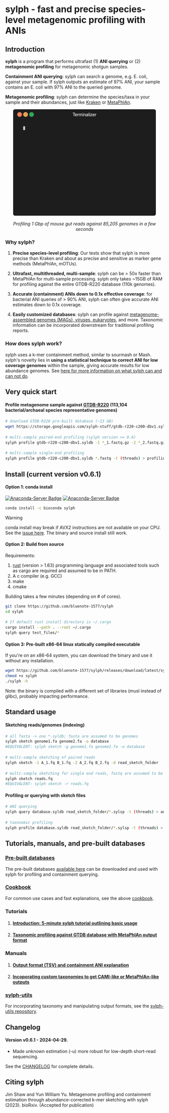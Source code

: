 # sylph - fast and precise species-level metagenomic profiling with ANIs 

## Introduction

**sylph** is a program that performs ultrafast (1) **ANI querying** or (2) **metagenomic profiling** for metagenomic shotgun samples. 

**Containment ANI querying**: sylph can search a genome, e.g. E. coli, against your sample. If sylph outputs an estimate of 97% ANI, your sample contains an E. coli with 97% ANI to the queried genome.

**Metagenomic profiling**: sylph can determine the species/taxa in your sample and their abundances, just like [Kraken](https://ccb.jhu.edu/software/kraken/) or [MetaPhlAn](https://github.com/biobakery/MetaPhlAn).

<p align="center"><img src="assets/sylph.gif?raw=true"/></p>
<p align="center">
   <i>
   Profiling 1 Gbp of mouse gut reads against 85,205 genomes in a few seconds 
   </i>
</p>


### Why sylph?

1. **Precise species-level profiling**: Our tests show that sylph is more precise than Kraken and about as precise and sensitive as marker gene methods (MetaPhlAn, mOTUs). 

2. **Ultrafast, multithreaded, multi-sample**: sylph can be > 50x faster than MetaPhlAn for multi-sample processing. sylph only takes ~15GB of RAM for profiling against the entire GTDB-R220 database (110k genomes).

3. **Accurate (containment) ANIs down to 0.1x effective coverage**: for bacterial ANI queries of > 90% ANI, sylph can often give accurate ANI estimates down to 0.1x coverage.

4. **Easily customized databases**: sylph can profile against [metagenome-assembled genomes (MAGs), viruses, eukaryotes](https://github.com/bluenote-1577/sylph/wiki/Pre%E2%80%90built-databases), and more. Taxonomic information can be incorporated downstream for traditional profiling reports. 

### How does sylph work?

sylph uses a k-mer containment method, similar to sourmash or Mash. sylph's novelty lies in **using a statistical technique to correct ANI for low coverage genomes** within the sample, giving accurate results for low abundance genomes. See [here for more information on what sylph can and can not do](https://github.com/bluenote-1577/sylph/wiki/Introduction:-what-is-sylph-and-how-does-it-work%3F). 

## Very quick start

#### Profile metagenome sample against [GTDB-R220](https://gtdb.ecogenomic.org/) (113,104 bacterial/archaeal species representative genomes) 

```sh
# download GTDB-R220 pre-built database (~13 GB)
wget https://storage.googleapis.com/sylph-stuff/gtdb-r220-c200-dbv1.syldb

# multi-sample paired-end profiling (sylph version >= 0.6)
sylph profile gtdb-r220-c200-dbv1.syldb -1 *_1.fastq.gz -2 *_2.fastq.gz -t (threads) > profiling.tsv

# multi-sample single-end profiling
sylph profile gtdb-r220-c200-dbv1.syldb *.fastq -t (threads) > profiling.tsv
```

##  Install (current version v0.6.1)

#### Option 1: conda install 
[![Anaconda-Server Badge](https://anaconda.org/bioconda/sylph/badges/version.svg)](https://anaconda.org/bioconda/sylph)
[![Anaconda-Server Badge](https://anaconda.org/bioconda/sylph/badges/latest_release_date.svg)](https://anaconda.org/bioconda/sylph)

```sh
conda install -c bioconda sylph
```

> [!WARNING]
> conda install may break if AVX2 instructions are not available on your CPU. See the [issue here](https://github.com/bluenote-1577/sylph/issues/2). The binary and source install still work. 

#### Option 2: Build from source

Requirements:
1. [rust](https://www.rust-lang.org/tools/install) (version > 1.63) programming language and associated tools such as cargo are required and assumed to be in PATH.
2. A c compiler (e.g. GCC)
3. make
4. cmake

Building takes a few minutes (depending on # of cores).

```sh
git clone https://github.com/bluenote-1577/sylph
cd sylph

# If default rust install directory is ~/.cargo
cargo install --path . --root ~/.cargo
sylph query test_files/*
```
#### Option 3: Pre-built x86-64 linux statically compiled executable

If you're on an x86-64 system, you can download the binary and use it without any installation. 

```sh
wget https://github.com/bluenote-1577/sylph/releases/download/latest/sylph
chmod +x sylph
./sylph -h
```

Note: the binary is compiled with a different set of libraries (musl instead of glibc), probably impacting performance. 

## Standard usage

#### Sketching reads/genomes (indexing)

```sh
# all fasta -> one *.syldb; fasta are assumed to be genomes
sylph sketch genome1.fa genome2.fa -o database
#EQUIVALENT: sylph sketch -g genome1.fa genome2.fa -o database

# multi-sample sketching of paired reads
sylph sketch -1 A_1.fq B_1.fq -2 A_2.fq B_2.fq -d read_sketch_folder

# multi-sample sketching for single end reads, fastq are assumed to be reads
sylph sketch reads.fq 
#EQUIVALENT: sylph sketch -r reads.fq
```

#### Profiling or querying with sketch files
```sh
# ANI querying 
sylph query database.syldb read_sketch_folder/*.sylsp -t (threads) > ani_queries.tsv

# taxonomic profiling 
sylph profile database.syldb read_sketch_folder/*.sylsp -t (threads) > profiling.tsv
```

## Tutorials, manuals, and pre-built databases

### [Pre-built databases](https://github.com/bluenote-1577/sylph/wiki/Pre%E2%80%90built-databases)

The pre-built databases [available here](https://github.com/bluenote-1577/sylph/wiki/Pre%E2%80%90built-databases) can be downloaded and used with sylph for profiling and containment querying. 

### [Cookbook](https://github.com/bluenote-1577/sylph/wiki/sylph-cookbook)

For common use cases and fast explanations, see the above [cookbook](https://github.com/bluenote-1577/sylph/wiki/sylph-cookbook).

### Tutorials
1. #### [Introduction: 5-minute sylph tutorial outlining basic usage](https://github.com/bluenote-1577/sylph/wiki/5%E2%80%90minute-sylph-tutorial)
2. #### [Taxonomic profiling against GTDB database with MetaPhlAn output format](https://github.com/bluenote-1577/sylph/wiki/Taxonomic-profiling-with-the-GTDB%E2%80%90R214-database)

### Manuals
1. #### [Output format (TSV) and containment ANI explanation](https://github.com/bluenote-1577/sylph/wiki/Output-format)
2. #### [Incoporating custom taxonomies to get CAMI-like or MetaPhlAn-like outputs](https://github.com/bluenote-1577/sylph/wiki/Integrating-taxonomic-information-with-sylph)

### [sylph-utils](https://github.com/bluenote-1577/sylph-utils) 

For incorporating taxonomy and manipulating output formats, see the [sylph-utils repository](https://github.com/bluenote-1577/sylph-utils).

## Changelog

#### Version v0.6.1 - 2024-04-29. 

* Made unknown estimation (-u) more robust for low-depth short-read sequencing. 

See the [CHANGELOG](https://github.com/bluenote-1577/sylph/blob/main/CHANGELOG.md) for complete details.

## Citing sylph

Jim Shaw and Yun William Yu. Metagenome profiling and containment estimation through abundance-corrected k-mer sketching with sylph (2023). bioRxiv. (Accepted for publication)

